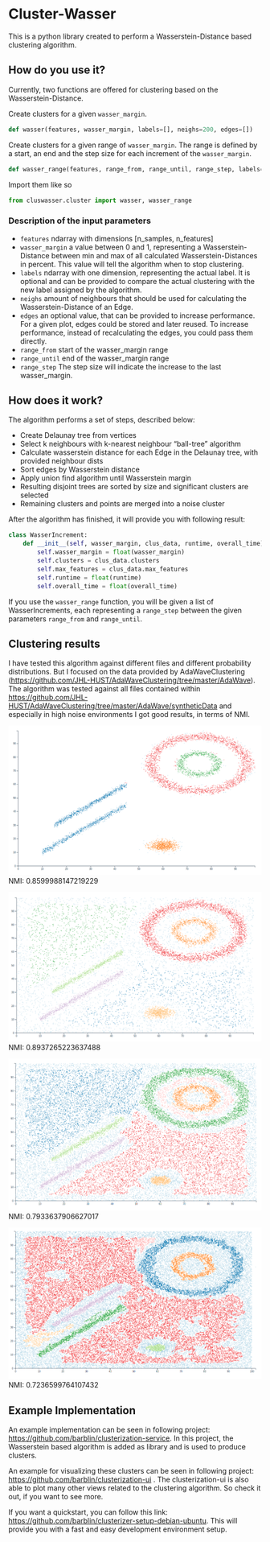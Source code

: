 # Cluster-Wasser

This is a python library created to perform a Wasserstein-Distance based clustering algorithm.

## How do you use it?

Currently, two functions are offered for clustering based on the Wasserstein-Distance.

Create clusters for a given `wasser_margin`.

```python 
def wasser(features, wasser_margin, labels=[], neighs=200, edges=[])
```

Create clusters for a given range of `wasser_margin`. The range is defined by a start, an end and the step size for each
increment of the `wasser_margin`.

```python 
def wasser_range(features, range_from, range_until, range_step, labels=[], neighs=200, edges=[])
```

Import them like so

```python 
from cluswasser.cluster import wasser, wasser_range
```

### Description of the input parameters

- `features` ndarray with dimensions [n_samples, n_features]
- `wasser_margin` a value between 0 and 1, representing a Wasserstein-Distance between min and max of all calculated
  Wasserstein-Distances in percent. This value will tell the algorithm when to stop clustering.
- `labels` ndarray with one dimension, representing the actual label. It is optional and can be provided to compare the
  actual clustering with the new label assigned by the algorithm.
- `neighs` amount of neighbours that should be used for calculating the Wasserstein-Distance of an Edge.
- `edges` an optional value, that can be provided to increase performance. For a given plot, edges could be stored and
  later reused. To increase performance, instead of recalculating the edges, you could pass them directly.
- `range_from` start of the wasser_margin range
- `range_until` end of the wasser_margin range
- `range_step` The step size will indicate the increase to the last wasser_margin.

## How does it work?

The algorithm performs a set of steps, described below:

- Create Delaunay tree from vertices
- Select k neighbours with k-nearest neighbour “ball-tree” algorithm
- Calculate wasserstein distance for each Edge in the Delaunay tree, with provided neighbour dists
- Sort edges by Wasserstein distance
- Apply union find algorithm until Wasserstein margin
- Resulting disjoint trees are sorted by size and significant clusters are selected
- Remaining clusters and points are merged into a noise cluster

After the algorithm has finished, it will provide you with following result:

```python
class WasserIncrement:
    def __init__(self, wasser_margin, clus_data, runtime, overall_time):
        self.wasser_margin = float(wasser_margin)
        self.clusters = clus_data.clusters
        self.max_features = clus_data.max_features
        self.runtime = float(runtime)
        self.overall_time = float(overall_time)
```

If you use the `wasser_range` function, you will be given a list of WasserIncrements, each representing a `range_step`
between the given parameters `range_from` and `range_until`.

## Clustering results
I have tested this algorithm against different files and different probability distributions. But I focused on the
data provided by AdaWaveClustering (https://github.com/JHL-HUST/AdaWaveClustering/tree/master/AdaWave). The algorithm was
tested against all files contained within https://github.com/JHL-HUST/AdaWaveClustering/tree/master/AdaWave/syntheticData
and especially in high noise environments I got good results, in terms of NMI.

![Clustering result for waveData_0.csv (0% noise)](assets/waveData_0_clustering_0_percent_noise.png)
NMI: 0.8599988147219229

![Clustering result for waveData_5.csv (50% noise)](assets/waveData_5_clustering_50_percent_noise.png)
NMI: 0.8937265223637488

![Clustering result for waveData_8.csv (80% noise)](./assets/waveData_8_clustering_80_percent_noise.png)
NMI: 0.7933637906627017

![Clustering result for waveData_9.csv (90% noise)](./assets/waveData_9_clustering_90_percent_noise.png)
NMI: 0.7236599764107432

## Example Implementation

An example implementation can be seen in following project: https://github.com/barblin/clusterization-service. In this
project, the Wasserstein based algorithm is added as library and is used to produce clusters.

An example for visualizing these clusters can be seen in following project: https://github.com/barblin/clusterization-ui
. The clusterization-ui is also able to plot many other views related to the clustering algorithm. So check it out, if
you want to see more.

If you want a quickstart, you can follow this link: https://github.com/barblin/clusterizer-setup-debian-ubuntu. This
will provide you with a fast and easy development environment setup.

